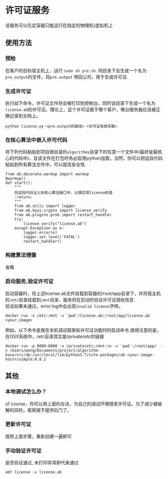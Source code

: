 # 许可证服务

该服务可以先定容器只能运行在指定的物理机/虚拟机上

## 使用方法

### 预检

在客户的目标宿主机上，运行 `sudo sh pre.sh`. 同目录下会生成一个名为`pre.output`的文件，将`pre.output` 带回公司，用于生成许可证.

### 生成许可证

执行如下命令，许可证文件将会被打印到控制台，同时该目录下生成一个名为`license.ab`的许可证。理论上，这个许可证属于哪个客户，哪台服务器应该被正确记录到文档上。
```
python license.py <pre.output的路径> <许可证有效天数>
```

### 在核心算法中嵌入许可代码
将下列代码粘贴到项目根目录的`algorithms`目录下的任意一个文件中(最好是最核心的代码中)，且该文件在打包时务必启用python加密。当然，你可以把这段代码粘贴到所有算法文件中，可以提高安全性.

```
from ab.decorate.warmup import warmup
@warmup()
def start():
    """
    将这段代码注入到核心算法接口中，以便实现license检查
    :return:
    """
    from ab.utils import logger
    from ab.keys.crypto import license_verify
    from ab.plugins.prob import restart_handler
    try:
        license_verify("license.ab")
    except Exception as e:
        logger.error(e)
        logger.set_level('FATAL')
        restart_handler()
```

### 构建算法镜像
省略

### 启动服务,验证许可证

启动容器时，将上述license.ab文件挂载到容器的/root/app目录下，并将宿主机的`/etc`目录挂载到`/mnt`目录，服务将在启动时验证许可证授权信息.  
验证如果未通过，error.log中会出现`invalid license`字样。

```
docker run -v /etc:/mnt -v `pwd`/license.ab:/root/app/license.ab <your-image>
```


例如，以下命令是我在本机调试框架和许可证功能时的启动命令,值得注意的是，在OSX系统中，/etc目录其实是/private/etc的链接
```
docker run -p 8000:8000 -v /private/etc:/mnt:ro -v `pwd`:/root/app/  -v /Users/peng/Documents/project/algorithm-base/src/ab:/usr/local/lib/python3.7/site-packages/ab <your-image-host>/simple:0.0.2
```

## 其他
### 本地调试怎么办？
of course，你可以用上面的办法，为自己的调试环境颁发许可证。为了减少被破解的风险，框架就不提供后门了。

### 更新许可证

按照上面步骤，重新创建一遍即可

### 手动验证许可证 

是否验证通过, 未打印异常即代表通过

```
abt license -v license.ab
```

